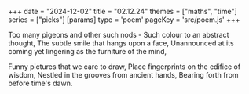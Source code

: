 +++
date = "2024-12-02"
title = "02.12.24"
themes = ["maths", "time"]
series = ["picks"]
[params]
  type = 'poem'
  pageKey = 'src/poem.js'
+++

Too many pigeons and other such nods -
Such colour to an abstract thought,
The subtle smile that hangs upon a face,
Unannounced at its coming yet lingering as the furniture of the mind,

Funny pictures that we care to draw,
Place fingerprints on the edifice of wisdom,
Nestled in the grooves from ancient hands,
Bearing forth from before time's dawn.
